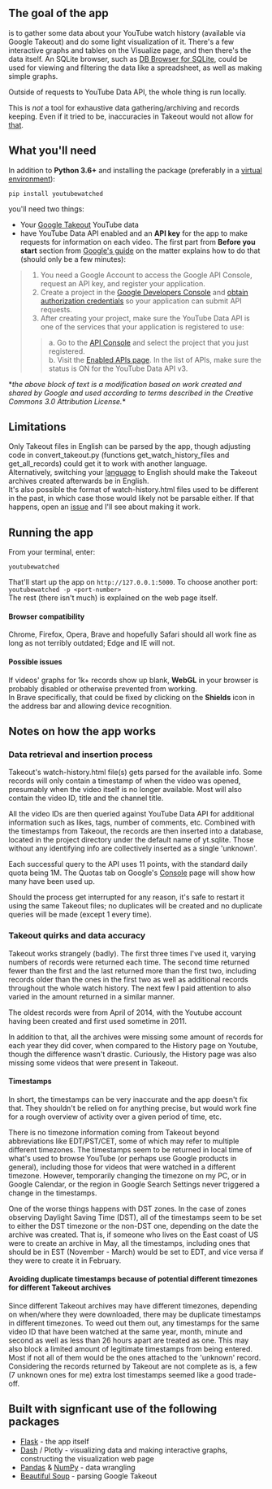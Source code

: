 ## The goal of the app

is to gather some data about your YouTube watch history (available via Google Takeout) and do some light visualization
of it. There's a few interactive graphs and tables on the Visualize page, and then there's the data itself. An 
SQLite browser, such as [DB Browser for SQLite](https://sqlitebrowser.org/), could be used for viewing and filtering
the data like a spreadsheet, as well as making simple graphs.  

Outside of requests to YouTube Data API, the whole thing is run locally.

This is *not* a tool for exhaustive data gathering/archiving and records keeping. Even if it tried to be, inaccuracies
in Takeout would not allow for [that](#takeout-quirks-and-data-accuracy).

## What you'll need

In addition to **Python 3.6+** and installing the package (preferably in a 
[virtual environment](https://docs.python.org/3/library/venv.html)):

```
pip install youtubewatched
```

you'll need two things:
 - Your [Google Takeout](https://takeout.google.com/settings/takeout) YouTube data
 - have YouTube Data API enabled and an **API key** for the app to make requests for information on 
each video. The first part from **Before you start** section from 
[Google's guide](https://developers.google.com/youtube/v3/getting-started) on the matter explains how to do that (should
 only be a few minutes):

> 1. You need a Google Account to access the Google API Console, request an API key, and register your application.
> 2. Create a project in the [Google Developers Console](https://console.developers.google.com/)
  and [obtain authorization credentials](https://developers.google.com/youtube/registering_an_application)
  so your application can submit API requests.
> 3. After creating your project, make sure the YouTube Data API is one of the services that your application is 
> registered to use:
>>  a. Go to the [API Console](https://console.developers.google.com/) and select the project that you just registered.  
>>  b. Visit the [Enabled APIs page](https://console.developers.google.com/apis/enabled). In the list of APIs, make
>>  sure the status is ON for the YouTube Data API v3.

\**the above block of text is a modification based on work created and shared by Google and used according to terms 
described in the Creative Commons 3.0 Attribution License.*\*

## Limitations

Only Takeout files in English can be parsed by the app, though adjusting code in convert_takeout.py (functions 
get_watch_history_files and get_all_records) could get it to work with another language.  
Alternatively, switching your [language](https://myaccount.google.com/language?utm_source=google-account&utm_medium=web)
to English should make the Takeout archives created afterwards be in English.  
It's also possible the format of watch-history.html files used to be different in the past, in which case
those would likely not be parsable either. If that happens, open an
[issue](https://github.com/VldmrB/youtube-watched/issues) and I'll see about making it work.

## Running the app

From your terminal, enter:
```
youtubewatched
```
That'll start up the app on `http://127.0.0.1:5000`. 
To choose another port: `youtubewatched -p <port-number>`  
The rest (there isn't much) is explained on the web page itself.

#### Browser compatibility

Chrome, Firefox, Opera, Brave and hopefully Safari should all work fine as long as not terribly outdated; Edge and IE
will not.

#### Possible issues
If videos' graphs for 1k+ records show up blank, **WebGL** in your browser is probably disabled or otherwise prevented 
from working.  
In Brave specifically, that could be fixed by clicking on the **Shields** icon in the address bar and 
allowing device recognition.

## Notes on how the app works

### Data retrieval and insertion process

Takeout's watch-history.html file(s) gets parsed for the available info. Some records will only contain a timestamp of 
when the video was opened, presumably when the video itself is no longer available. Most will also contain the video ID,
 title and the channel title.    

All the video IDs are then queried against YouTube Data API for additional information such as likes, tags, number of 
comments, etc. Combined with the timestamps from Takeout, the records are then inserted into a database, located in the 
project directory under the default name of yt.sqlite. Those without any identifying info are collectively inserted as a
 single 'unknown'.

Each successful query to the API uses 11 points, with the standard daily quota being 1M.
The Quotas tab on Google's [Console](https://console.developers.google.com/apis/api/youtube.googleapis.com/overview)
page will show how many have been used up.

Should the process get interrupted for any reason, it's safe to restart it using the same Takeout files; no duplicates 
will be created and no duplicate queries will be made (except 1 every time).

### Takeout quirks and data accuracy

Takeout works strangely (badly). The first three times I've used it, varying numbers of records were returned each time.
The second time returned fewer than the first and the last returned more than the first two, including records older 
than the ones in the first two as well as additional records throughout the whole watch history.
The next few I paid attention to also varied in the amount returned in a similar manner.

The oldest records were from April of 2014, with the Youtube account having been created and first used sometime in 2011.

In addition to that, all the archives were missing some amount of records for each year they did cover, when compared 
to the History page on Youtube, though the difference wasn't drastic. Curiously, the History page was also missing some 
videos that were present in Takeout.

#### Timestamps

In short, the timestamps can be very inaccurate and the app doesn't fix that. They shouldn't be relied on for anything
precise, but would work fine for a rough overview of activity over a given period of time, etc.

There is no timezone information coming from Takeout beyond abbreviations like EDT/PST/CET, some of which may refer to 
multiple different timezones. The timestamps seem to be returned in local time of what's used to browse YouTube 
(or perhaps use Google products in general), including those for videos that were watched in a different timezone.
However, temporarily changing the timezone on my PC, or in Google Calendar, or the region in Google Search Settings
never triggered a change in the timestamps.

One of the worse things happens with DST zones. In the case of zones observing Daylight Saving Time (DST), all of the
timestamps seem to be set to either the DST timezone or the non-DST one, depending on the date the archive was created.
That is, if someone who lives on the East coast of US were to create an archive in May, all the timestamps, including
ones that should be in EST (November - March) would be set to EDT, and vice versa if they were to create it in February.

#### Avoiding duplicate timestamps because of potential different timezones for different Takeout archives

Since different Takeout archives may have different timezones, depending on when/where they were downloaded, there may 
be duplicate timestamps in different timezones. To weed out them out, any timestamps for the same video ID that have
been watched at the same year, month, minute and second as well as less than 26 hours apart are treated as one. This may
 also block a limited amount of legitimate timestamps from being entered. Most if not all of them would be the ones
 attached to the 'unknown' record. Considering the records returned by Takeout are not complete as is, a few
 (7 unknown ones for me) extra lost timestamps seemed like a good trade-off.

## Built with signficant use of the following packages
 - [Flask](http://flask.pocoo.org/) - the app itself
 - [Dash](https://plot.ly/products/dash/) / Plotly - visualizing data and making interactive graphs, constructing the
  visualization web page
 - [Pandas](https://pandas.pydata.org/) & [NumPy](https://www.numpy.org/) - data wrangling
 - [Beautiful Soup](https://www.crummy.com/software/BeautifulSoup/) - parsing Google Takeout
